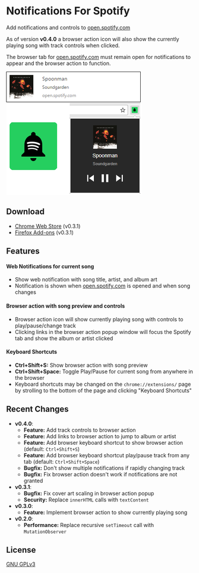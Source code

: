 # Notifications For Spotify
Add notifications and controls to [open.spotify.com]

As of version __v0.4.0__ a browser action icon will also show the currently playing song with track controls when clicked.

The browser tab for [open.spotify.com] must remain open for notifications to appear and the browser action to function.

![](screenshots/notification.png)

## Download
* [Chrome Web Store](https://chrome.google.com/webstore/detail/notifications-for-spotify/filocihllcicedfecomcdlilalmcfohi?hl=en-US&gl=US) (v0.3.1)
* [Firefox Add-ons](https://addons.mozilla.org/en-US/firefox/addon/notifications-for-spotify/) (v0.3.1)

## Features
#### Web Notifications for current song
* Show web notification with song title, artist, and album art
* Notification is shown when [open.spotify.com] is opened and when song changes

#### Browser action with song preview and controls
* Browser action icon will show currently playing song with controls to play/pause/change track
* Clicking links in the browser action popup window will focus the Spotify tab and show the album or artist clicked

#### Keyboard Shortcuts
* __Ctrl+Shift+S:__ Show browser action with song preview
* __Ctrl+Shift+Space:__ Toggle Play/Pause for current song from anywhere in the browser
* Keyboard shortcuts may be changed on the `chrome://extensions/` page by strolling to the bottom of the page and clicking "Keyboard Shortcuts"


## Recent Changes
* __v0.4.0__:
  * __Feature:__ Add track controls to browser action
  * __Feature:__ Add links to browser action to jump to album or artist
  * __Feature:__ Add browser keyboard shortcut to show browser action (default: `Ctrl+Shift+S`)
  * __Feature:__ Add browser keyboard shortcut play/pause track from any tab (default: `Ctrl+Shift+Space`)
  * __Bugfix:__ Don't show multiple notifications if rapidly changing track
  * __Bugfix:__ Fix browser action doesn't work if notifications are not granted
* __v0.3.1__:
  * __Bugfix:__ Fix cover art scaling in browser action popup
  * __Security:__ Replace `innerHTML` calls with `textContent`
* __v0.3.0__:
  * __Feature:__ Implement browser action to show currently playing song
* __v0.2.0__:
  * __Performance:__ Replace recursive `setTimeout` call with `MutationObserver`

## License
[GNU GPLv3](LICENSE)

[open.spotify.com]: https://open.spotify.com/
